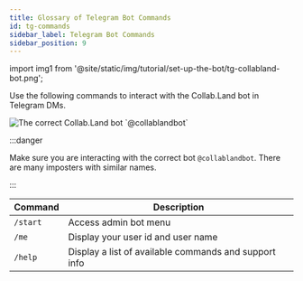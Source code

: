 ```yaml
---
title: Glossary of Telegram Bot Commands
id: tg-commands
sidebar_label: Telegram Bot Commands
sidebar_position: 9
---
```


import img1 from '@site/static/img/tutorial/set-up-the-bot/tg-collabland-bot.png';

Use the following commands to interact with the Collab.Land bot in Telegram DMs.

<div class="text--center">
  <img  src={img1} alt="The correct Collab.Land bot `@collablandbot`" />
</div>

:::danger

Make sure you are interacting with the correct bot `@collablandbot`. There are many imposters with similar names.

:::

| Command   | Description                                           |
| --------- | ----------------------------------------------------- |
| `/start`  | Access admin bot menu                                 |
| `/me`     | Display your user id and user name                    |
| `/help`   | Display a list of available commands and support info |
